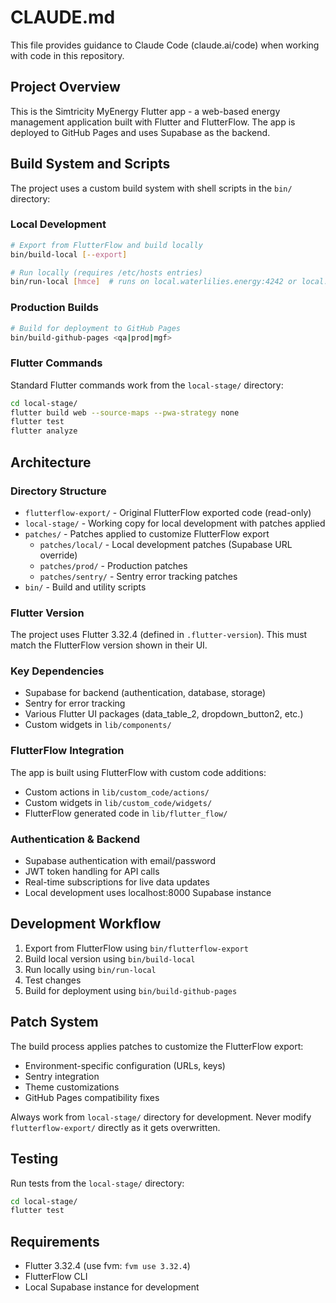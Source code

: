 # CLAUDE.md

This file provides guidance to Claude Code (claude.ai/code) when working with code in this repository.

## Project Overview

This is the Simtricity MyEnergy Flutter app - a web-based energy management application built with Flutter and FlutterFlow. The app is deployed to GitHub Pages and uses Supabase as the backend.

## Build System and Scripts

The project uses a custom build system with shell scripts in the `bin/` directory:

### Local Development
```bash
# Export from FlutterFlow and build locally
bin/build-local [--export]

# Run locally (requires /etc/hosts entries)
bin/run-local [hmce]  # runs on local.waterlilies.energy:4242 or local.hazelmead.energy:4242
```

### Production Builds
```bash
# Build for deployment to GitHub Pages
bin/build-github-pages <qa|prod|mgf>
```

### Flutter Commands
Standard Flutter commands work from the `local-stage/` directory:
```bash
cd local-stage/
flutter build web --source-maps --pwa-strategy none
flutter test
flutter analyze
```

## Architecture

### Directory Structure
- `flutterflow-export/` - Original FlutterFlow exported code (read-only)
- `local-stage/` - Working copy for local development with patches applied
- `patches/` - Patches applied to customize FlutterFlow export
  - `patches/local/` - Local development patches (Supabase URL override)
  - `patches/prod/` - Production patches
  - `patches/sentry/` - Sentry error tracking patches
- `bin/` - Build and utility scripts

### Flutter Version
The project uses Flutter 3.32.4 (defined in `.flutter-version`). This must match the FlutterFlow version shown in their UI.

### Key Dependencies
- Supabase for backend (authentication, database, storage)
- Sentry for error tracking
- Various Flutter UI packages (data_table_2, dropdown_button2, etc.)
- Custom widgets in `lib/components/`

### FlutterFlow Integration
The app is built using FlutterFlow with custom code additions:
- Custom actions in `lib/custom_code/actions/`
- Custom widgets in `lib/custom_code/widgets/`
- FlutterFlow generated code in `lib/flutter_flow/`

### Authentication & Backend
- Supabase authentication with email/password
- JWT token handling for API calls
- Real-time subscriptions for live data updates
- Local development uses localhost:8000 Supabase instance

## Development Workflow

1. Export from FlutterFlow using `bin/flutterflow-export`
2. Build local version using `bin/build-local`
3. Run locally using `bin/run-local`
4. Test changes
5. Build for deployment using `bin/build-github-pages`

## Patch System
The build process applies patches to customize the FlutterFlow export:
- Environment-specific configuration (URLs, keys)
- Sentry integration
- Theme customizations
- GitHub Pages compatibility fixes

Always work from `local-stage/` directory for development. Never modify `flutterflow-export/` directly as it gets overwritten.

## Testing
Run tests from the `local-stage/` directory:
```bash
cd local-stage/
flutter test
```

## Requirements
- Flutter 3.32.4 (use fvm: `fvm use 3.32.4`)
- FlutterFlow CLI
- Local Supabase instance for development